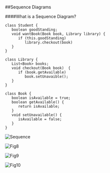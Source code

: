##Sequence Diagrams

####What is a Sequence Diagram?

```
class Student {
   boolean goodStanding;
   void wantBook(Book book, Library library) {
      if (this.goodStanding)
         library.checkout(book) 
   }
}

class Library {
   List<Book> books;
   void checkout(Book book)  { 
      if (book.getAvailable)
         book.setUnavaible();
   }
}

class Book {
   boolean isAvailable = true;
   boolean getAvailable() {
      return isAvailable;
   }
   void setUnavailable() {
      isAvailable = false;
   }
}
```

![Sequence](https://github.com/trekbaum/present/blob/master/uml/resourses/sequence.jpeg "Sequence Diagram")

![Fig8](https://github.com/trekbaum/present/blob/master/uml/resourses/fig8.png "Actor, Class, & Object")

![Fig9](https://github.com/trekbaum/present/blob/master/uml/resourses/fig9.png "Messages")

![Fig10](https://github.com/trekbaum/present/blob/master/uml/resourses/fig10.png "Conditional")
